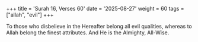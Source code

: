 +++
title = 'Surah 16, Verses 60'
date = '2025-08-27'
weight = 60
tags = ["allah", "evil"]
+++

To those who disbelieve in the Hereafter belong all evil qualities, whereas to Allah belong the finest attributes. And He is the Almighty, All-Wise.